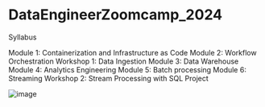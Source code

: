 # DataEngineerZoomcamp_2024

Syllabus

Module 1: Containerization and Infrastructure as Code
Module 2: Workflow Orchestration
Workshop 1: Data Ingestion
Module 3: Data Warehouse
Module 4: Analytics Engineering
Module 5: Batch processing
Module 6: Streaming
Workshop 2: Stream Processing with SQL
Project

![image](https://github.com/rtilwalia/DataEngineerZoomcamp_2024/assets/32938713/91c8a252-0604-47f7-909a-d303381a5144)

